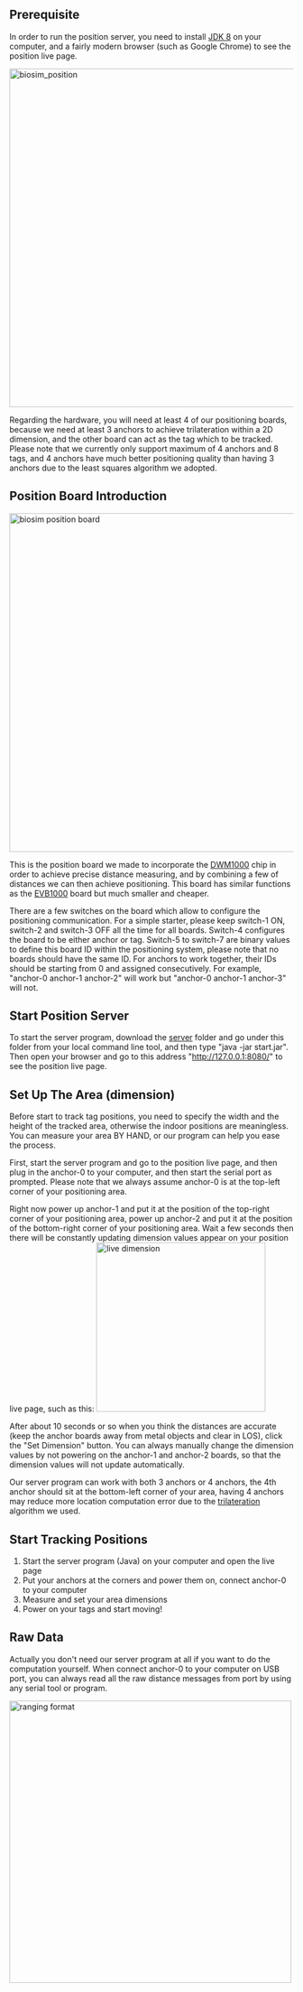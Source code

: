 ## Prerequisite
In order to run the position server, you need to install [JDK 8](http://www.oracle.com/technetwork/java/javase/downloads/index.html) on your computer, and a fairly modern browser (such as Google Chrome) to see the position live page.

<img width="600" alt="biosim_position" src="https://user-images.githubusercontent.com/4184020/29588169-7f68b336-875e-11e7-8dc2-1988d71707ef.png">


Regarding the hardware, you will need at least 4 of our positioning boards, because we need at least 3 anchors to achieve trilateration within a 2D dimension, and the other board can act as the tag which to be tracked. Please note that we currently only support maximum of 4 anchors and 8 tags, and 4 anchors have much better positioning quality than having 3 anchors due to the least squares algorithm we adopted.

## Position Board Introduction
<img width="600" alt="biosim position board" src="https://user-images.githubusercontent.com/4184020/32562351-6f10fb82-c47c-11e7-986a-0bf4a30917f2.png">

This is the position board we made to incorporate the [DWM1000](https://www.decawave.com/products/dwm1000-module) chip in order to achieve precise distance measuring, and by combining a few of distances we can then achieve positioning. This board has similar functions as the [EVB1000](https://www.decawave.com/products/trek1000) board but much smaller and cheaper.

There are a few switches on the board which allow to configure the positioning communication. For a simple starter, please keep switch-1 ON, switch-2 and switch-3 OFF all the time for all boards. Switch-4 configures the board to be either anchor or tag. Switch-5 to switch-7 are binary values to define this board ID within the positioning system, please note that no boards should have the same ID. For anchors to work together, their IDs should be starting from 0 and assigned consecutively. For example, "anchor-0 anchor-1 anchor-2" will work but "anchor-0 anchor-1 anchor-3" will not.

## Start Position Server
To start the server program, download the [server](https://github.com/hanaldo/biosim_servers/tree/master/position_server/server) folder and go under this folder from your local command line tool, and then type "java -jar start.jar". Then open your browser and go to this address "http://127.0.0.1:8080/" to see the position live page.

## Set Up The Area (dimension)
Before start to track tag positions, you need to specify the width and the height of the tracked area, otherwise the indoor positions are meaningless. You can measure your area BY HAND, or our program can help you ease the process.

First, start the server program and go to the position live page, and then plug in the anchor-0 to your computer, and then start the serial port as prompted. Please note that we always assume anchor-0 is at the top-left corner of your positioning area.

Right now power up anchor-1 and put it at the position of the top-right corner of your positioning area, power up anchor-2 and put it at the position of the bottom-right corner of your positioning area. Wait a few seconds then there will be constantly updating dimension values appear on your position live page, such as this:
<img width="300" alt="live dimension" src="https://user-images.githubusercontent.com/4184020/32579106-bb72eda6-c4ad-11e7-8791-222fea004337.gif">

After about 10 seconds or so when you think the distances are accurate (keep the anchor boards away from metal objects and clear in LOS), click the "Set Dimension" button. You can always manually change the dimension values by not powering on the anchor-1 and anchor-2 boards, so that the dimension values will not update automatically.

Our server program can work with both 3 anchors or 4 anchors, the 4th anchor should sit at the bottom-left corner of your area, having 4 anchors may reduce more location computation error due to the [trilateration](https://github.com/lemmingapex/trilateration) algorithm we used.

## Start Tracking Positions
1. Start the server program (Java) on your computer and open the live page
2. Put your anchors at the corners and power them on, connect anchor-0 to your computer
3. Measure and set your area dimensions
4. Power on your tags and start moving!

## Raw Data
Actually you don't need our server program at all if you want to do the computation yourself. When connect anchor-0 to your computer on USB port, you can always read all the raw distance messages from port by using any serial tool or program.

<img width="500" alt="ranging format" src="https://user-images.githubusercontent.com/4184020/32630321-48ec4b5c-c56a-11e7-91fd-ff69d52910db.png">
